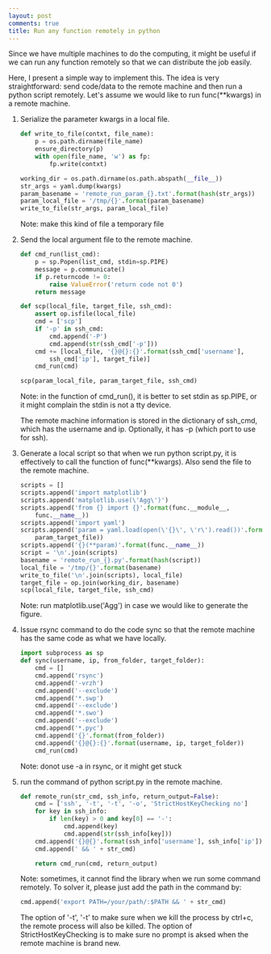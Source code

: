 ```yaml
---
layout: post
comments: true
title: Run any function remotely in python
---
```


Since we have multiple machines to do the computing, it might be useful if we
can run any function remotely so that we can distribute the job easily. 

Here, I present a simple way to implement this. The idea is very
straightforward: send code/data to the remote machine and then run a python script remotely. 
Let's assume we would like to
run func(**kwargs) in a remote machine.

1. Serialize the parameter kwargs in a local file.

    ```python 
    def write_to_file(contxt, file_name):
        p = os.path.dirname(file_name)
        ensure_directory(p)
        with open(file_name, 'w') as fp:
            fp.write(contxt)
    
    working_dir = os.path.dirname(os.path.abspath(__file__))
    str_args = yaml.dump(kwargs)
    param_basename = 'remote_run_param_{}.txt'.format(hash(str_args))
    param_local_file = '/tmp/{}'.format(param_basename)
    write_to_file(str_args, param_local_file)
    ```
    
    Note: make this kind of file a temporary file

2. Send the local argument file to the remote machine. 

    ```python
    def cmd_run(list_cmd):
        p = sp.Popen(list_cmd, stdin=sp.PIPE)
        message = p.communicate()
        if p.returncode != 0:
            raise ValueError('return code not 0')
        return message
    
    def scp(local_file, target_file, ssh_cmd):
        assert op.isfile(local_file)
        cmd = ['scp']
        if '-p' in ssh_cmd:
            cmd.append('-P')
            cmd.append(str(ssh_cmd['-p']))
        cmd += [local_file, '{}@{}:{}'.format(ssh_cmd['username'],
            ssh_cmd['ip'], target_file)]
        cmd_run(cmd)
    
    scp(param_local_file, param_target_file, ssh_cmd) 
    ```
    
    Note: in the function of cmd_run(), it is better to set stdin as sp.PIPE, or it
    might complain the stdin is not a tty device. 
    
    The remote machine information is stored in the dictionary of ssh_cmd, which
    has the username and ip. Optionally, it has -p (which port to use for ssh).

3. Generate a local script so that when we run python script.py, it is
   effectively to call the function of func(**kwargs). Also send the file to
   the remote machine.

    ```python
    scripts = []
    scripts.append('import matplotlib')
    scripts.append('matplotlib.use(\'Agg\')')
    scripts.append('from {} import {}'.format(func.__module__,
        func.__name__))
    scripts.append('import yaml')
    scripts.append('param = yaml.load(open(\'{}\', \'r\').read())'.format(
        param_target_file))
    scripts.append('{}(**param)'.format(func.__name__))
    script = '\n'.join(scripts)
    basename = 'remote_run_{}.py'.format(hash(script))
    local_file = '/tmp/{}'.format(basename)
    write_to_file('\n'.join(scripts), local_file)
    target_file = op.join(working_dir, basename)
    scp(local_file, target_file, ssh_cmd)
    ```

    Note: run matplotlib.use('Agg') in case we would like to generate the figure. 

4. Issue rsync command to do the code sync so that the remote machine has the same code as
what we have locally. 

    ```python
    import subprocess as sp
    def sync(username, ip, from_folder, target_folder):
        cmd = []
        cmd.append('rsync')
        cmd.append('-vrzh')
        cmd.append('--exclude')
        cmd.append('*.swp')
        cmd.append('--exclude')
        cmd.append('*.swo')
        cmd.append('--exclude')
        cmd.append('*.pyc')
        cmd.append('{}'.format(from_folder))
        cmd.append('{}@{}:{}'.format(username, ip, target_folder))
        cmd_run(cmd)
    ```
    
    Note: donot use -a in rsync, or it might get stuck

5. run the command of python script.py in the remote machine.

    ```python
    def remote_run(str_cmd, ssh_info, return_output=False):
        cmd = ['ssh', '-t', '-t', '-o', 'StrictHostKeyChecking no']
        for key in ssh_info:
            if len(key) > 0 and key[0] == '-':
                cmd.append(key)
                cmd.append(str(ssh_info[key]))
        cmd.append('{}@{}'.format(ssh_info['username'], ssh_info['ip']))
        cmd.append(' && ' + str_cmd)
    
        return cmd_run(cmd, return_output)
    ```
    Note: sometimes, it cannot find the library when we run some command remotely.
    To solver it, please just add the path in the command by: 
    ```python
    cmd.append('export PATH=/your/path/:$PATH && ' + str_cmd)
    ```
    
    The option of '-t', '-t' to make sure when we kill the process by ctrl+c, the
    remote process will also be killed. The option of StrictHostKeyChecking is to
    make sure no prompt is aksed when the remote machine is brand new.




